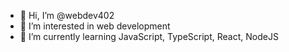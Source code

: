 - 👋 Hi, I’m @webdev402
- 👀 I’m interested in web development 
- 🌱 I’m currently learning JavaScript, TypeScript, React, NodeJS
